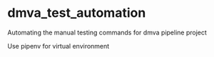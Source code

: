 # dmva_test_automation
Automating the manual testing commands for dmva pipeline project

Use pipenv for virtual environment